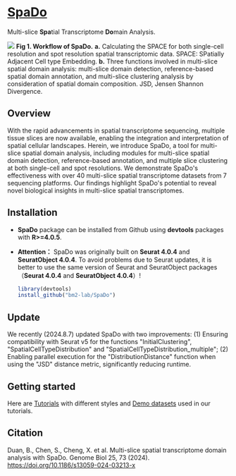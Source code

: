 # [SpaDo](https://doi.org/10.1186/s13059-024-03213-x)
Multi-slice **Spa**tial Transcriptome **Do**main Analysis.

![](Overview.png)<!-- -->
**Fig 1. Workflow of SpaDo.** **a.** Calculating the SPACE for both single-cell resolution and spot resolution spatial transcriptomic data. SPACE: SPatially Adjacent Cell type Embedding. **b.** Three functions involved in multi-slice spatial domain analysis: multi-slice domain detection, reference-based spatial domain annotation, and multi-slice clustering analysis by consideration of spatial domain composition. JSD, Jensen Shannon Divergence.
## Overview
With the rapid advancements in spatial transcriptome sequencing, multiple tissue slices are now available, enabling the integration and interpretation of spatial cellular landscapes. Herein, we introduce SpaDo, a tool for multi-slice spatial domain analysis, including modules for multi-slice spatial domain detection, reference-based annotation, and multiple slice clustering at both single-cell and spot resolutions. We demonstrate SpaDo's effectiveness with over 40 multi-slice spatial transcriptome datasets from 7 sequencing platforms. Our findings highlight SpaDo's potential to reveal novel biological insights in multi-slice spatial transcriptomes.

## Installation
* **SpaDo** package can be installed from Github using **devtools** packages with **R>=4.0.5**.
* **Attention：** SpaDo was originally built on **Seurat 4.0.4** and **SeuratObject 4.0.4**. To avoid problems due to Seurat updates, it is better to use the same version of Seurat and SeuratObject packages （**Seurat 4.0.4** and **SeuratObject 4.0.4**）!

    ```r
    library(devtools)
    install_github("bm2-lab/SpaDo")
    ```
## Update
We recently (2024.8.7) updated SpaDo with two improvements: (1) Ensuring compatibility with Seurat v5 for the functions "InitialClustering", "SpatialCellTypeDistribution" and "SpatialCellTypeDistribution_multiple"; (2) Enabling parallel execution for the "DistributionDistance" function when using the "JSD" distance metric, significantly reducing runtime. 
    
## Getting started
Here are [Tutorials](https://www.jianguoyun.com/p/DW15NecQnMvoCxji45QFIAA) with different styles and [Demo datasets](https://www.jianguoyun.com/p/DX1ssBYQnMvoCxjZ45QFIAA)
used in our tutorials.
## Citation
Duan, B., Chen, S., Cheng, X. et al. Multi-slice spatial transcriptome domain analysis with SpaDo. Genome Biol 25, 73 (2024). https://doi.org/10.1186/s13059-024-03213-x

